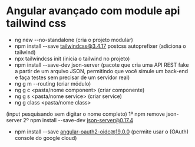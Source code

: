 # Angular avançado com module api tailwind css

- ng new <nome project> --no-standalone (cria o projeto modular)
- npm install --save tailwindcss@3.4.17 postcss autoprefixer (adiciona o tailwind)
- npx tailwindcss init (inicia o tailwind no projeto)
- npm install --save-dev json-server (pacote que cria uma API REST fake a partir de um arquivo JSON, permitindo que você simule um back-end e faça testes sem precisar de um servidor real)
- ng g m <nome module> --routing (criar módulo)
- ng g c <pasta/nome component> (criar componente)
- ng g s <pasta/nome service> (criar service)
- ng g class <pasta/nome class>

(input pesquisando sem digitar o nome completo)
1º npm remove json-server
2º npm install --save-dev json-server@0.17.4

- npm install --save angular-oauth2-oidc@19.0.0 (permite usar o (OAuth) console do google cloud)